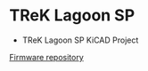 # TReK Lagoon SP

- TReK Lagoon SP KiCAD Project

[Firmware repository](https://github.com/digitarhythm/vial-qmk/tree/digitarhythm/keyboards/trek/lagoonsp)
